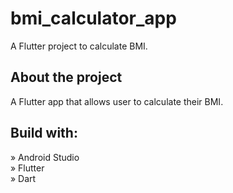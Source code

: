 # bmi_calculator_app

A Flutter project to calculate BMI.

<h2>About the project</h2>

A Flutter app that allows user to calculate their BMI.

<h2>Build with:</h2>

» Android Studio <br/>
» Flutter <br/>
» Dart

